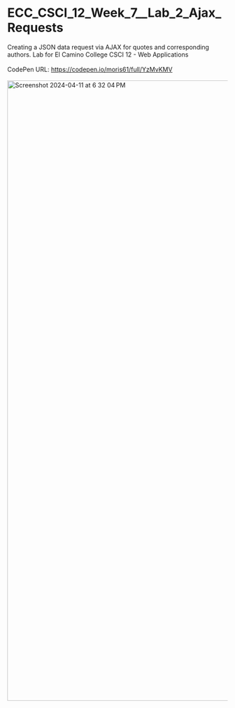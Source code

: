 # ECC_CSCI_12_Week_7__Lab_2_Ajax_Requests
Creating a JSON data request via AJAX for quotes and corresponding authors. Lab for El Camino College CSCI 12 - Web Applications
<br>
<br>
CodePen URL: https://codepen.io/moris61/full/YzMvKMV
<br>
<br>
<img width="1420" alt="Screenshot 2024-04-11 at 6 32 04 PM" src="https://github.com/morisgomez/ECC_CSCI_12_Week_7__Lab_2_Ajax_Requests/assets/83724852/644d0d82-4440-4295-8330-46d3fdca9065">

